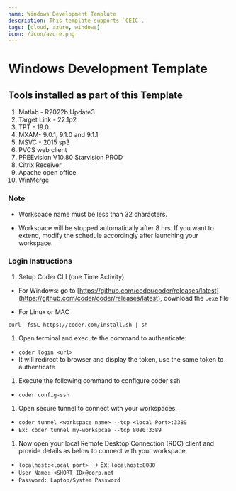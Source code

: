 ```yaml
---
name: Windows Development Template
description: This template supports `CEIC`.
tags: [cloud, azure, windows]
icon: /icon/azure.png
---
```


# Windows Development Template

## Tools installed as part of this Template

1. Matlab - R2022b Update3
1. Target Link - 22.1p2
1. TPT - 19.0
1. MXAM- 9.0.1, 9.1.0 and 9.1.1
1. MSVC - 2015 sp3
1. PVCS web client
1. PREEvision V10.80 Starvision PROD
1. Citrix Receiver
1. Apache open office
1. WinMerge

### Note

* Workspace name must be less than 32 characters.

* Workspace will be stopped automatically after 8 hrs. If you want to extend, modify the schedule accordingly after launching your workspace.

### Login Instructions

1. Setup Coder CLI (one Time Activity)

* For Windows: go to [https://github.com/coder/coder/releases/latest](https://github.com/coder/coder/releases/latest), download the `.exe` file

* For Linux or MAC

``` console
curl -fsSL https://coder.com/install.sh | sh
```

1. Open terminal and execute the command to authenticate:

* `coder login <url>`
* It will redirect to browser and display the token, use the same token to authenticate

1. Execute the following command to configure coder ssh

* `coder config-ssh`

1. Open secure tunnel to connect with your workspaces.

* `coder tunnel <workspace name> --tcp <local Port>:3389`
* `Ex: coder tunnel my-workspcae --tcp 8080:3389`

1. Now open your local Remote Desktop Connection (RDC) client and provide details as below to connect with your workspace.

* `localhost:<local port>`  -->  Ex: `localhost:8080`
* `User Name: <SHORT ID>@corp.net`
* `Password: Laptop/System Password`

